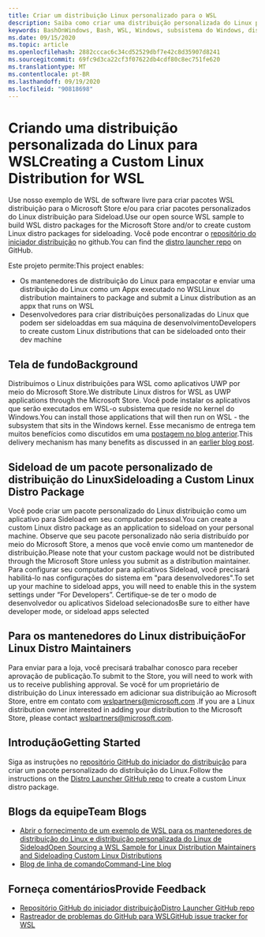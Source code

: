```yaml
---
title: Criar um distribuição Linux personalizado para o WSL
description: Saiba como criar uma distribuição personalizada do Linux para o subsistema do Windows para Linux.
keywords: BashOnWindows, Bash, WSL, Windows, subsistema do Windows, distribuição, personalizado
ms.date: 09/15/2020
ms.topic: article
ms.openlocfilehash: 2882cccac6c34cd52529dbf7e42c8d35907d8241
ms.sourcegitcommit: 69fc9d3ca22cf3f07622db4cdf80c8ec751fe620
ms.translationtype: MT
ms.contentlocale: pt-BR
ms.lasthandoff: 09/19/2020
ms.locfileid: "90818698"
---
```

# <a name="creating-a-custom-linux-distribution-for-wsl"></a><span data-ttu-id="be94a-104">Criando uma distribuição personalizada do Linux para WSL</span><span class="sxs-lookup"><span data-stu-id="be94a-104">Creating a Custom Linux Distribution for WSL</span></span>

<span data-ttu-id="be94a-105">Use nosso exemplo de WSL de software livre para criar pacotes WSL distribuição para o Microsoft Store e/ou para criar pacotes personalizados do Linux distribuição para Sideload.</span><span class="sxs-lookup"><span data-stu-id="be94a-105">Use our open source WSL sample to build WSL distro packages for the Microsoft Store and/or to create custom Linux distro packages for sideloading.</span></span> <span data-ttu-id="be94a-106">Você pode encontrar o [repositório do iniciador distribuição](https://github.com/Microsoft/WSL-DistroLauncher) no github.</span><span class="sxs-lookup"><span data-stu-id="be94a-106">You can find the [distro launcher repo](https://github.com/Microsoft/WSL-DistroLauncher) on GitHub.</span></span>

<span data-ttu-id="be94a-107">Este projeto permite:</span><span class="sxs-lookup"><span data-stu-id="be94a-107">This project enables:</span></span>

- <span data-ttu-id="be94a-108">Os mantenedores de distribuição do Linux para empacotar e enviar uma distribuição do Linux como um Appx executado no WSL</span><span class="sxs-lookup"><span data-stu-id="be94a-108">Linux distribution maintainers to package and submit a Linux distribution as an appx that runs on WSL</span></span>
- <span data-ttu-id="be94a-109">Desenvolvedores para criar distribuições personalizadas do Linux que podem ser sideloaddas em sua máquina de desenvolvimento</span><span class="sxs-lookup"><span data-stu-id="be94a-109">Developers to create custom Linux distributions that can be sideloaded onto their dev machine</span></span>

## <a name="background"></a><span data-ttu-id="be94a-110">Tela de fundo</span><span class="sxs-lookup"><span data-stu-id="be94a-110">Background</span></span>

<span data-ttu-id="be94a-111">Distribuímos o Linux distribuições para WSL como aplicativos UWP por meio do Microsoft Store.</span><span class="sxs-lookup"><span data-stu-id="be94a-111">We distribute Linux distros for WSL as UWP applications through the Microsoft Store.</span></span> <span data-ttu-id="be94a-112">Você pode instalar os aplicativos que serão executados em WSL-o subsistema que reside no kernel do Windows.</span><span class="sxs-lookup"><span data-stu-id="be94a-112">You can install those applications that will then run on WSL - the subsystem that sits in the Windows kernel.</span></span> <span data-ttu-id="be94a-113">Esse mecanismo de entrega tem muitos benefícios como discutidos em uma [postagem no blog anterior](https://blogs.msdn.microsoft.com/commandline/2017/07/10/ubuntu-now-available-from-the-windows-store/).</span><span class="sxs-lookup"><span data-stu-id="be94a-113">This delivery mechanism has many benefits as discussed in an [earlier blog post](https://blogs.msdn.microsoft.com/commandline/2017/07/10/ubuntu-now-available-from-the-windows-store/).</span></span>

## <a name="sideloading-a-custom-linux-distro-package"></a><span data-ttu-id="be94a-114">Sideload de um pacote personalizado de distribuição do Linux</span><span class="sxs-lookup"><span data-stu-id="be94a-114">Sideloading a Custom Linux Distro Package</span></span>

<span data-ttu-id="be94a-115">Você pode criar um pacote personalizado do Linux distribuição como um aplicativo para Sideload em seu computador pessoal.</span><span class="sxs-lookup"><span data-stu-id="be94a-115">You can create a custom Linux distro package as an application to sideload on your personal machine.</span></span> <span data-ttu-id="be94a-116">Observe que seu pacote personalizado não seria distribuído por meio do Microsoft Store, a menos que você envie como um mantenedor de distribuição.</span><span class="sxs-lookup"><span data-stu-id="be94a-116">Please note that your custom package would not be distributed through the Microsoft Store unless you submit as a distribution maintainer.</span></span>
<span data-ttu-id="be94a-117">Para configurar seu computador para aplicativos Sideload, você precisará habilitá-lo nas configurações do sistema em "para desenvolvedores".</span><span class="sxs-lookup"><span data-stu-id="be94a-117">To set up your machine to sideload apps, you will need to enable this in the system settings under “For Developers”.</span></span>  <span data-ttu-id="be94a-118">Certifique-se de ter o modo de desenvolvedor ou aplicativos Sideload selecionados</span><span class="sxs-lookup"><span data-stu-id="be94a-118">Be sure to either have developer mode, or sideload apps selected</span></span>

## <a name="for-linux-distro-maintainers"></a><span data-ttu-id="be94a-119">Para os mantenedores do Linux distribuição</span><span class="sxs-lookup"><span data-stu-id="be94a-119">For Linux Distro Maintainers</span></span>

<span data-ttu-id="be94a-120">Para enviar para a loja, você precisará trabalhar conosco para receber aprovação de publicação.</span><span class="sxs-lookup"><span data-stu-id="be94a-120">To submit to the Store, you will need to work with us to receive publishing approval.</span></span> <span data-ttu-id="be94a-121">Se você for um proprietário de distribuição do Linux interessado em adicionar sua distribuição ao Microsoft Store, entre em contato com wslpartners@microsoft.com .</span><span class="sxs-lookup"><span data-stu-id="be94a-121">If you are a Linux distribution owner interested in adding your distribution to the Microsoft Store, please contact wslpartners@microsoft.com.</span></span>

## <a name="getting-started"></a><span data-ttu-id="be94a-122">Introdução</span><span class="sxs-lookup"><span data-stu-id="be94a-122">Getting Started</span></span>

<span data-ttu-id="be94a-123">Siga as instruções no [repositório GitHub do iniciador do distribuição](https://github.com/Microsoft/WSL-DistroLauncher) para criar um pacote personalizado do distribuição do Linux.</span><span class="sxs-lookup"><span data-stu-id="be94a-123">Follow the instructions on the [Distro Launcher GitHub repo](https://github.com/Microsoft/WSL-DistroLauncher) to create a custom Linux distro package.</span></span>

## <a name="team-blogs"></a><span data-ttu-id="be94a-124">Blogs da equipe</span><span class="sxs-lookup"><span data-stu-id="be94a-124">Team Blogs</span></span>

-  [<span data-ttu-id="be94a-125">Abrir o fornecimento de um exemplo de WSL para os mantenedores de distribuição do Linux e distribuição personalizada do Linux de Sideload</span><span class="sxs-lookup"><span data-stu-id="be94a-125">Open Sourcing a WSL Sample for Linux Distribution Maintainers and Sideloading Custom Linux Distributions</span></span>](https://blogs.msdn.microsoft.com/commandline/2018/03/26/wsl-distro-launcher/)
- [<span data-ttu-id="be94a-126">Blog de linha de comando</span><span class="sxs-lookup"><span data-stu-id="be94a-126">Command-Line blog</span></span>](https://blogs.msdn.microsoft.com/commandline/)

## <a name="provide-feedback"></a><span data-ttu-id="be94a-127">Forneça comentários</span><span class="sxs-lookup"><span data-stu-id="be94a-127">Provide Feedback</span></span>

- [<span data-ttu-id="be94a-128">Repositório GitHub do iniciador distribuição</span><span class="sxs-lookup"><span data-stu-id="be94a-128">Distro Launcher GitHub repo</span></span>](https://github.com/Microsoft/WSL-DistroLauncher)
- [<span data-ttu-id="be94a-129">Rastreador de problemas do GitHub para WSL</span><span class="sxs-lookup"><span data-stu-id="be94a-129">GitHub issue tracker for WSL</span></span>](https://github.com/Microsoft/BashOnWindows/issues)
